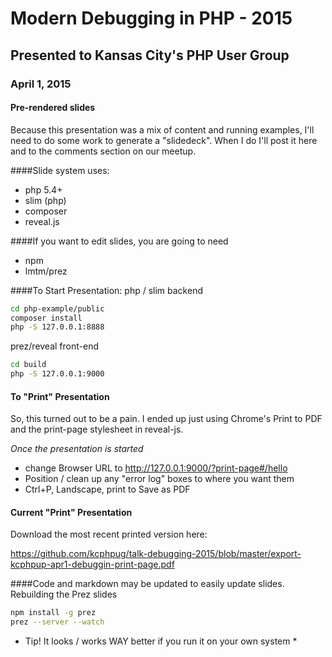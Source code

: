 # Modern Debugging in PHP - 2015
## Presented to Kansas City's PHP User Group
### April 1, 2015

#### Pre-rendered slides
Because this presentation was a mix of content and running examples, I'll need to do some
work to generate a "slidedeck".  When I do I'll post it here and to the comments section on our meetup.

####Slide system uses:
* php 5.4+
* slim (php)
* composer
* reveal.js

####If you want to edit slides, you are going to need
* npm
* lmtm/prez

####To Start Presentation:
php / slim backend
````bash
cd php-example/public
composer install
php -S 127.0.0.1:8888
````

prez/reveal front-end
````bash
cd build
php -S 127.0.0.1:9000
````


#### To "Print" Presentation
So, this turned out to be a pain. I ended up just using Chrome's Print to PDF and the print-page stylesheet in reveal-js.

*Once the presentation is started*
* change Browser URL to http://127.0.0.1:9000/?print-page#/hello
* Position / clean up any "error log" boxes to where you want them
* Ctrl+P, Landscape, print to Save as PDF

#### Current "Print" Presentation
Download the most recent printed version here:

https://github.com/kcphpug/talk-debugging-2015/blob/master/export-kcphpup-apr1-debuggin-print-page.pdf

####Code and markdown may be updated to easily update slides.
Rebuilding the Prez slides
````bash
npm install -g prez
prez --server --watch
````
* Tip!  It looks / works WAY better if you run it on your own system *
